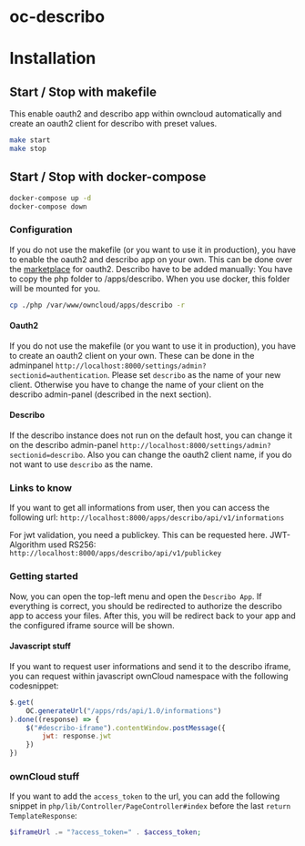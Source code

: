 # oc-describo

# Installation

## Start / Stop with makefile

This enable oauth2 and describo app within owncloud automatically and create an oauth2 client for describo with preset values.

```bash
make start
make stop
```

## Start / Stop with docker-compose
```bash
docker-compose up -d
docker-compose down
```

### Configuration

If you do not use the makefile (or you want to use it in production), you have to enable the oauth2 and describo app on your own.
This can be done over the [marketplace](https://doc.owncloud.com/server/admin_manual/configuration/server/security/oauth2.html#installation) for oauth2. Describo have to be added manually: You have to copy the php folder to /apps/describo. When you use docker, this folder will be mounted for you.

```bash
cp ./php /var/www/owncloud/apps/describo -r
```

#### Oauth2

If you do not use the makefile (or you want to use it in production), you have to create an oauth2 client on your own.
These can be done in the adminpanel `http://localhost:8000/settings/admin?sectionid=authentication`. Please set `describo` as the name of your new client. Otherwise you have to change the name of your client on the describo admin-panel (described in the next section).

#### Describo

If the describo instance does not run on the default host, you can change it on the describo admin-panel `http://localhost:8000/settings/admin?sectionid=describo`. Also you can change the oauth2 client name, if you do not want to use `describo` as the name.

### Links to know

If you want to get all informations from user, then you can access the following url:
`http://localhost:8000/apps/describo/api/v1/informations`

For jwt validation, you need a publickey. This can be requested here. JWT-Algorithm used RS256:
`http://localhost:8000/apps/describo/api/v1/publickey`

### Getting started

Now, you can open the top-left menu and open the `Describo App`. If everything is correct, you should be redirected to authorize the describo app to access your files. After this, you will be redirect back to your app and the configured iframe source will be shown.

#### Javascript stuff

If you want to request user informations and send it to the describo iframe, you can request within javascript ownCloud namespace with the following codesnippet:

```javascript
$.get(
	OC.generateUrl("/apps/rds/api/1.0/informations")
).done((response) => {
	$("#describo-iframe").contentWindow.postMessage({
        jwt: response.jwt
    })
})
```

### ownCloud stuff

If you want to add the `access_token` to the url, you can add the following snippet in `php/lib/Controller/PageController#index` before the last `return TemplateResponse`:

```php
$iframeUrl .= "?access_token=" . $access_token;
```